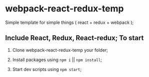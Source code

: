 # webpack-react-redux-temp
Simple template for simple things ( react + redux + webpack );

Include React, Redux, React-redux;
To start 
-
1. Clone webpack-react-redux-temp your folder;

2. Install packages using ` npm i `  ||  `npm install`;

3. Start dev scripts using ` npm start `;
